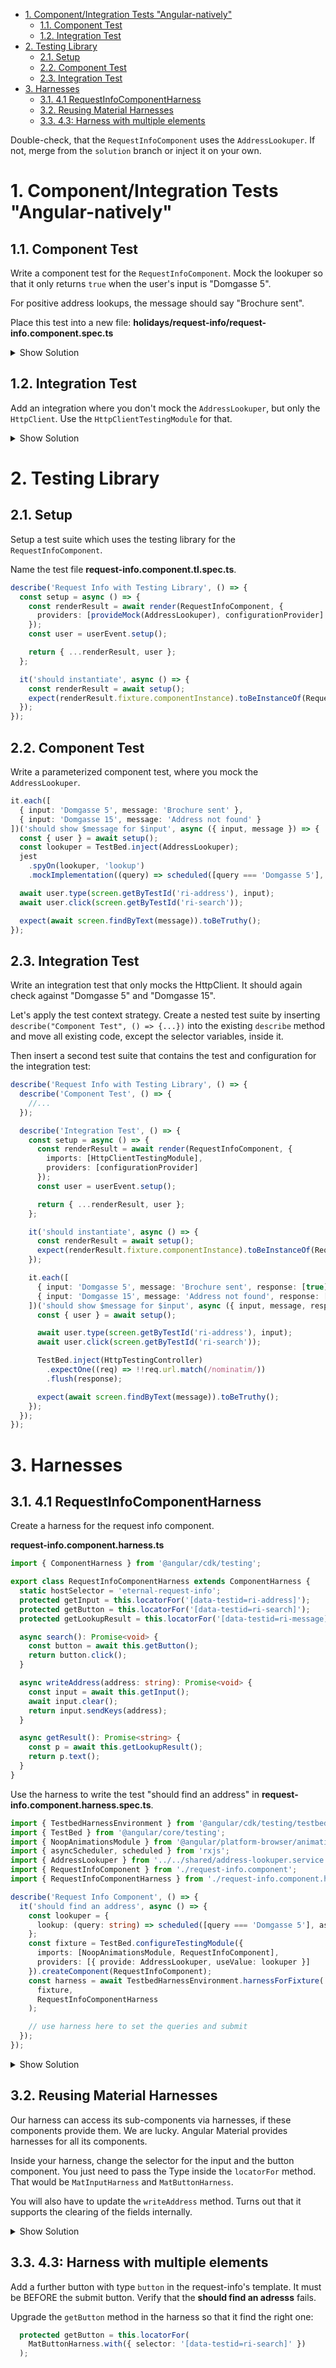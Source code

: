 - [1. Component/Integration Tests "Angular-natively"](#1-componentintegration-tests-angular-natively)
  - [1.1. Component Test](#11-component-test)
  - [1.2. Integration Test](#12-integration-test)
- [2. Testing Library](#2-testing-library)
  - [2.1. Setup](#21-setup)
  - [2.2. Component Test](#22-component-test)
  - [2.3. Integration Test](#23-integration-test)
- [3. Harnesses](#3-harnesses)
  - [3.1. 4.1 RequestInfoComponentHarness](#31-41-requestinfocomponentharness)
  - [3.2. Reusing Material Harnesses](#32-reusing-material-harnesses)
  - [3.3. 4.3: Harness with multiple elements](#33-43-harness-with-multiple-elements)

Double-check, that the `RequestInfoComponent` uses the `AddressLookuper`. If not, merge from the `solution` branch or inject it on your own.

# 1. Component/Integration Tests "Angular-natively"

## 1.1. Component Test

Write a component test for the `RequestInfoComponent`. Mock the lookuper so that it only returns `true` when the user's input is "Domgasse 5".

For positive address lookups, the message should say "Brochure sent".

Place this test into a new file: **holidays/request-info/request-info.component.spec.ts**

<details>
<summary>Show Solution</summary>
<p>

```typescript
import { fakeAsync, TestBed, tick, waitForAsync } from '@angular/core/testing';
import { FormBuilder } from '@angular/forms';
import { By } from '@angular/platform-browser';
import { asyncScheduler, scheduled } from 'rxjs';
import { AddressLookuper } from '../../shared/address-lookuper.service';
import { assertType } from '../../shared/assert-type';
import { RequestInfoComponent } from './request-info.component';
import { RequestInfoComponentModule } from './request-info.component.module';
import { configurationProvider } from '../../shared/configuration';

describe('Request Info Component', () => {
  it('should find an address', fakeAsync(() => {
    const lookuper = {
      lookup: (query: string) => scheduled([query === 'Domgasse 5'], asyncScheduler)
    };
    const fixture = TestBed.configureTestingModule({
      imports: [NoopAnimationsModule, RequestInfoComponentModule],
      providers: [{ provide: AddressLookuper, useValue: lookuper }, configurationProvider]
    }).createComponent(RequestInfoComponent);
    const input = fixture.debugElement.query(By.css('[data-testid=ri-address]'))
      .nativeElement as HTMLInputElement;
    const button = fixture.debugElement.query(By.css('[data-testid=ri-search]'))
      .nativeElement as HTMLButtonElement;

    fixture.detectChanges();

    input.value = 'Domgasse 5';
    input.dispatchEvent(new Event('input'));
    button.click();
    tick();
    fixture.detectChanges();

    const lookupResult = fixture.debugElement.query(By.css('[data-testid=ri-message]'))
      .nativeElement as HTMLButtonElement;
    expect(lookupResult.textContent).toContain('Brochure sent');
  }));
});
```

</p>
</details>

## 1.2. Integration Test

Add an integration where you don't mock the `AddressLookuper`, but only the `HttpClient`. Use the `HttpClientTestingModule` for that.

<details>
<summary>Show Solution</summary>
<p>

**holidays/request-info/request-info.component.spec.ts**

```typescript
it('should do an integration test for Domgasse 5', fakeAsync(() => {
  const fixture = TestBed.configureTestingModule({
    imports: [NoopAnimationsModule, RequestInfoComponentModule, HttpClientTestingModule],
    providers: [configurationProvider]
  }).createComponent(RequestInfoComponent);
  const input = fixture.debugElement.query(By.css('[data-testid=ri-address]'))
    .nativeElement as HTMLInputElement;
  const button = fixture.debugElement.query(By.css('[data-testid=ri-search]'))
    .nativeElement as HTMLButtonElement;

  fixture.detectChanges();

  input.value = 'Domgasse 5';
  input.dispatchEvent(new Event('input'));
  button.click();
  TestBed.inject(HttpTestingController)
    .expectOne((req) => !!req.url.match(/nominatim/))
    .flush([true]);
  tick();
  fixture.detectChanges();

  const lookupResult = fixture.debugElement.query(By.css('[data-testid=ri-message]'))
    .nativeElement as HTMLButtonElement;
  expect(lookupResult.textContent).toContain('Brochure sent');
}));
```

</p>
</details>

# 2. Testing Library

## 2.1. Setup

Setup a test suite which uses the testing library for the `RequestInfoComponent`.

Name the test file **request-info.component.tl.spec.ts**.

```typescript
describe('Request Info with Testing Library', () => {
  const setup = async () => {
    const renderResult = await render(RequestInfoComponent, {
      providers: [provideMock(AddressLookuper), configurationProvider]
    });
    const user = userEvent.setup();

    return { ...renderResult, user };
  };

  it('should instantiate', async () => {
    const renderResult = await setup();
    expect(renderResult.fixture.componentInstance).toBeInstanceOf(RequestInfoComponent);
  });
});
```

## 2.2. Component Test

Write a parameterized component test, where you mock the `AddressLookuper`.

```typescript
it.each([
  { input: 'Domgasse 5', message: 'Brochure sent' },
  { input: 'Domgasse 15', message: 'Address not found' }
])('should show $message for $input', async ({ input, message }) => {
  const { user } = await setup();
  const lookuper = TestBed.inject(AddressLookuper);
  jest
    .spyOn(lookuper, 'lookup')
    .mockImplementation((query) => scheduled([query === 'Domgasse 5'], asyncScheduler));

  await user.type(screen.getByTestId('ri-address'), input);
  await user.click(screen.getByTestId('ri-search'));

  expect(await screen.findByText(message)).toBeTruthy();
});
```

## 2.3. Integration Test

Write an integration test that only mocks the HttpClient. It should again check against "Domgasse 5" and "Domgasse 15".

Let's apply the test context strategy. Create a nested test suite by inserting `describe("Component Test", () => {...})` into the existing `describe` method and move all existing code, except the selector variables, inside it.

Then insert a second test suite that contains the test and configuration for the integration test:

```typescript
describe('Request Info with Testing Library', () => {
  describe('Component Test', () => {
    //...
  });

  describe('Integration Test', () => {
    const setup = async () => {
      const renderResult = await render(RequestInfoComponent, {
        imports: [HttpClientTestingModule],
        providers: [configurationProvider]
      });
      const user = userEvent.setup();

      return { ...renderResult, user };
    };

    it('should instantiate', async () => {
      const renderResult = await setup();
      expect(renderResult.fixture.componentInstance).toBeInstanceOf(RequestInfoComponent);
    });

    it.each([
      { input: 'Domgasse 5', message: 'Brochure sent', response: [true] },
      { input: 'Domgasse 15', message: 'Address not found', response: [] }
    ])('should show $message for $input', async ({ input, message, response }) => {
      const { user } = await setup();

      await user.type(screen.getByTestId('ri-address'), input);
      await user.click(screen.getByTestId('ri-search'));

      TestBed.inject(HttpTestingController)
        .expectOne((req) => !!req.url.match(/nominatim/))
        .flush(response);

      expect(await screen.findByText(message)).toBeTruthy();
    });
  });
});
```

# 3. Harnesses

## 3.1. 4.1 RequestInfoComponentHarness

Create a harness for the request info component.

**request-info.component.harness.ts**

```typescript
import { ComponentHarness } from '@angular/cdk/testing';

export class RequestInfoComponentHarness extends ComponentHarness {
  static hostSelector = 'eternal-request-info';
  protected getInput = this.locatorFor('[data-testid=ri-address]');
  protected getButton = this.locatorFor('[data-testid=ri-search]');
  protected getLookupResult = this.locatorFor('[data-testid=ri-message]');

  async search(): Promise<void> {
    const button = await this.getButton();
    return button.click();
  }

  async writeAddress(address: string): Promise<void> {
    const input = await this.getInput();
    await input.clear();
    return input.sendKeys(address);
  }

  async getResult(): Promise<string> {
    const p = await this.getLookupResult();
    return p.text();
  }
}
```

Use the harness to write the test "should find an address" in **request-info.component.harness.spec.ts**.

```typescript
import { TestbedHarnessEnvironment } from '@angular/cdk/testing/testbed';
import { TestBed } from '@angular/core/testing';
import { NoopAnimationsModule } from '@angular/platform-browser/animations';
import { asyncScheduler, scheduled } from 'rxjs';
import { AddressLookuper } from '../../shared/address-lookuper.service';
import { RequestInfoComponent } from './request-info.component';
import { RequestInfoComponentHarness } from './request-info.component.harness';

describe('Request Info Component', () => {
  it('should find an address', async () => {
    const lookuper = {
      lookup: (query: string) => scheduled([query === 'Domgasse 5'], asyncScheduler)
    };
    const fixture = TestBed.configureTestingModule({
      imports: [NoopAnimationsModule, RequestInfoComponent],
      providers: [{ provide: AddressLookuper, useValue: lookuper }]
    }).createComponent(RequestInfoComponent);
    const harness = await TestbedHarnessEnvironment.harnessForFixture(
      fixture,
      RequestInfoComponentHarness
    );

    // use harness here to set the queries and submit
  });
});
```

<details>
<summary>Show Solution</summary>
<p>

With test harness, the search is very simple. You need to insert following code.

```typescript
await harness.writeAddress('Domgasse 5');
await harness.search();
expect(await harness.getResult()).toBe('Brochure sent');
```

</p>
</details>

## 3.2. Reusing Material Harnesses

Our harness can access its sub-components via harnesses, if these components provide them. We are lucky. Angular Material provides harnesses for all its components.

Inside your harness, change the selector for the input and the button component. You just need to pass the Type inside the `locatorFor` method. That would be `MatInputHarness` and `MatButtonHarness`.

You will also have to update the `writeAddress` method. Turns out that it supports the clearing of the fields internally.

<details>
<summary>Show Solution</summary>
<p>

```typescript
import { ComponentHarness } from '@angular/cdk/testing';
import { MatButtonHarness } from '@angular/material/button/testing';
import { MatInputHarness } from '@angular/material/input/testing';

export class RequestInfoComponentHarness extends ComponentHarness {
  static hostSelector = 'eternal-request-info';
  protected getInput = this.locatorFor(MatInputHarness);
  protected getButton = this.locatorFor(MatButtonHarness);
  protected getLookupResult = this.locatorFor('[data-testid=ri-message]');

  async search(): Promise<void> {
    const button = await this.getButton();
    return button.click();
  }

  async writeAddress(address: string): Promise<void> {
    const input = await this.getInput();
    return input.setValue(address);
  }

  async getResult(): Promise<string> {
    const p = await this.getLookupResult();
    return p.text();
  }
}
```

</p>
</details>

## 3.3. 4.3: Harness with multiple elements

Add a further button with type `button` in the request-info's template. It must be BEFORE the submit button. Verify that the **should find an adresss** fails.

Upgrade the `getButton` method in the harness so that it find the right one:

```typescript
  protected getButton = this.locatorFor(
    MatButtonHarness.with({ selector: '[data-testid=ri-search]' })
  );
```
